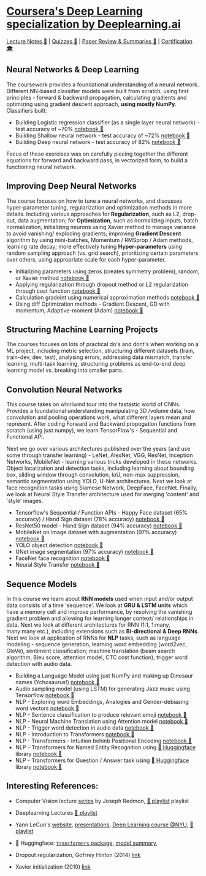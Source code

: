 # [Coursera's Deep Learning specialization by Deeplearning.ai](https://www.coursera.org/specializations/deep-learning)

[Lecture Notes 📓](https://github.com/uditgt/coursera_deeplearning_specialization/tree/main/notes) | [Quizzes 📝](https://github.com/uditgt/coursera_deeplearning_specialization/tree/main/quizzes) | [Paper Review & Summaries 📌](https://github.com/uditgt/coursera_deeplearning_specialization/tree/main/papers) | [Certification 🎓](https://www.coursera.org/account/accomplishments/specialization/certificate/Y23QW2JU39ZE)

## Neural Networks & Deep Learning
The coursework provides a foundational understanding of a neural network. Different NN-based classifier models were built from scratch, using first principles - forward & backward propagation, calculating gradients and optimizing using gradient descent approach, **using mostly NumPy**. Classifiers built:
* Building Logistic regression classifier (as a single layer neural network) - test accuracy of ~70% [notebook 📃](https://github.com/uditgt/coursera_deeplearning_specialization/blob/main/1.1%20Building%20Logistic%20Regression%20as%20NN.ipynb)
* Building Shallow neural network - test accuracy of ~72% [notebook 📃](https://github.com/uditgt/coursera_deeplearning_specialization/blob/main/1.2%20Building%20Shallow%20NN%20using%20NumPy.ipynb)
* Building Deep neural network - test accuracy of 82% [notebook 📃](https://github.com/uditgt/coursera_deeplearning_specialization/blob/main/1.3%20Building%20Deep%20NN%20using%20NumPy.ipynb)

Focus of these exercises was on carefully piecing together the different equations for forward and backward pass, in vectorized form, to build a functioning neural network.

## Improving Deep Neural Networks
The course focuses on how to tune a neural networks, and discusses hyper-parameter tuning, regularization and optimization methods in more details. Including various approaches for **Regularization**, such as L2, drop-out, data augmentation; for **Optimization**, such as normalizing inputs, batch normalization, initializing neurons using Xavier method to manage variance to avoid vanishing/ exploding gradients; improving **Gradient Descent** algorithm by using mini-batches, Momentum / RMSprop / Adam methods, learning rate decay; more effectively tuning **Hyper-parameters** using random sampling approach (vs. grid search), prioritizing certain parameters over others, using appropriate scale for each hyper-parameter.

* Initializing parameters using zeros (creates symmetry problem), random, or Xavier method [notebook 📃](https://github.com/uditgt/coursera_deeplearning_specialization/blob/main/2.1%20Tuning%20Parameter%20Initialization.ipynb)
* Applying regularization through dropout method or L2 regularization through cost function [notebook 📃](https://github.com/uditgt/coursera_deeplearning_specialization/blob/main/2.2%20Regularization.ipynb)
* Calculation gradeint using numerical approximation methods [notebook 📃](https://github.com/uditgt/coursera_deeplearning_specialization/blob/main/2.3%20Gradient%20Checking.ipynb)
* Using diff Optimization methods - Gradient Descent, GD with momentum, Adaptive-moment (Adam) [notebook 📃](https://github.com/uditgt/coursera_deeplearning_specialization/blob/main/2.4%20Optimization%20Methods.ipynb)


## Structuring Machine Learning Projects
The courses focuses on lots of practical do's and dont's when working on a ML project, including metric selection, structuring different datasets (train, train-dev, dev, test), analysing errors, addressing data mismatch, transfer learning, multi-task learning, structuring problems as end-to-end deep learning model vs. breaking into smaller parts. 

## Convolution Neural Networks
This course takes on whirlwind tour into the fastastic world of CNNs. Provides a foundational understanding manipulating 3D /volume data, how convolution and pooling operations work, what different layers mean and represent. After coding Forward and Backward propogation functions from scratch (using just numpy), we learn TensorFlow's - Sequential and Functional API. 

Next we go over various architectures published over the years (and use some through transfer learning) - LeNet, AlexNet, VGG, ResNet, Inception Networks, MobileNet - learning various tricks developed in these networks. Object localization and detection tasks, including learning about bounding box, sliding window through convolution, IoU, non-max suppression, semantic segmentation using YOLO, U-Net architectures. Next we look at face recognition tasks using Siamese Network, DeepFace, FaceNet. Finally, we look at Neural Style Transfer architecture used for merging 'content' and 'style' images. 

* Tensorflow's Sequential / Function APIs - Happy Face dataset (65% accuracy) / Hand Sign dataset (78% accuracy) [notebook 📃](https://github.com/uditgt/coursera_deeplearning_specialization/blob/main/4.1%20CNN%20application%20using%20TensorFlow.ipynb)
* ResNet50 model - Hand Sign dataset (94% accuracy) [notebook 📃](https://github.com/uditgt/coursera_deeplearning_specialization/blob/main/4.2%20ResNet50%20on%20Hands%20dataset.ipynb)
* MobileNet on image dataset with augmentation (97% accuracy) [notebook 📃](https://github.com/uditgt/coursera_deeplearning_specialization/blob/main/4.3%20MobileNet%20transfer%20learning.ipynb)
* YOLO object detection [notebook 📃](https://github.com/uditgt/coursera_deeplearning_specialization/blob/main/4.4.%20YOLO%20Object%20Detection.ipynb)
* UNet image segmentation (97% accuracy) [notebook 📃](https://github.com/uditgt/coursera_deeplearning_specialization/blob/main/4.5%20UNet%20image%20segmentation.ipynb)
* FaceNet face recognition [notebook 📃](https://github.com/uditgt/coursera_deeplearning_specialization/blob/main/4.6%20FaceNet%20Face%20Recognition.ipynb)
* Neural Style Transfer [notebook 📃](https://github.com/uditgt/coursera_deeplearning_specialization/blob/main/4.7%20Neural%20Style%20Transfer.ipynb)

## Sequence Models
In this course we learn about **RNN models** used when input and/or output data consists of a time 'sequence'. We look at **GRU & LSTM units** which have a memory cell and improve performance, by resolving the vanishing gradient problem and allowing for learning longer context/ relationships in data. Next we look at different architectures for RNN (1:1, 1:many, many:many etc.), including extensions such as **Bi-directional & Deep RNNs**.
Next we look at application of RNNs for **NLP** tasks, such as language modeling - sequence generation, learning word embedding (word2vec, GloVe), sentiment classification; machine translation (beam search algorithm, Bleu score, attention model, CTC cost function), trigger word detection with audio data.

* Building a Language Model using just NumPy and making up Dinosaur names (Ychosaurus!) [notebook 📃](https://github.com/uditgt/coursera_deeplearning_specialization/blob/main/5.1%20Building%20Language%20model%20using%20NumPy%20(and%20making%20up%20Dinosaur%20names).ipynb)
* Audio sampling model (using LSTM) for generating Jazz music using Tensorflow [notebook 📃](https://github.com/uditgt/coursera_deeplearning_specialization/blob/main/5.2%20RNN%20Audio%20-%20training%20and%20sampling%20jazz%20music.ipynb)
* NLP - Exploring word Embeddings, Analogies and Gender-debiasing word vectors [notebook 📃](https://github.com/uditgt/coursera_deeplearning_specialization/blob/main/5.3%20NLP%20-%20Word%20Embeddings%20%26%20Debiasing.ipynb)
* NLP - Sentence classification to produce relevant emoji [notebook 📃](https://github.com/uditgt/coursera_deeplearning_specialization/blob/main/5.4%20NLP%20-%20Emojify.ipynb)
* NLP - Neural Machine Translation using Attention model [notebook 📃](https://github.com/uditgt/coursera_deeplearning_specialization/blob/main/5.5%20NLP%20-%20Neural%20Machine%20Translation.ipynb)
* NLP - Trigger word detection in audio data [notebook 📃](https://github.com/uditgt/coursera_deeplearning_specialization/blob/main/5.6%20NLP%20-%20Trigger%20word%20detection.ipynb)
* NLP - Introduction to Transformers [notebook 📃](https://github.com/uditgt/coursera_deeplearning_specialization/blob/main/5.7%20NLP%20-%20Transformers.ipynb)
* NLP - Transformers - Intuition behinb Positional Encoding [notebook 📃](https://github.com/uditgt/coursera-deep-learning-specialization/blob/main/5.8%20NLP%20-%20Transformers%20-%20Positional%20encoding%20intuition.ipynb)
* NLP - Transformers for Named Entity Recognition using [🤗 Huggingface](https://huggingface.co/) library [notebook 📃](https://github.com/uditgt/coursera-deep-learning-specialization/blob/main/5.9%20NLP%20-%20Transformers%20-%20Named%20entity%20recognition.ipynb)
* NLP - Transformers for Question / Answer task using [🤗 Huggingface](https://huggingface.co/) library [notebook 📃]()


## Interesting References:
* Computer Vision lecture [series](https://pjreddie.com/courses/computer-vision/) by Joseph Redmon, [🎥 playlist](https://www.youtube.com/playlist?list=PLjMXczUzEYcHvw5YYSU92WrY8IwhTuq7p) playlist
* Deeplearning Lectures [🎥 playlist](https://www.youtube.com/c/Deeplearningai/playlists)
* Yann LeCun's [website](http://yann.lecun.com/), [presentations](https://drive.google.com/drive/folders/0BxKBnD5y2M8NUXhZaXBCNXE4QlE?resourcekey=0-WtYv0wV-8DFNsFWfRUcpsw), [Deep Learning course @NYU](https://cds.nyu.edu/deep-learning/), [🎥 playlist](https://www.youtube.com/playlist?list=PLLHTzKZzVU9e6xUfG10TkTWApKSZCzuBI)
* 🤗 Huggingface: [`transformers` package](https://pypi.org/project/transformers/), [model summary](https://huggingface.co/docs/transformers/model_summary), 

* Dropout regularization, Gofrrey Hinton (2014) [link](https://jmlr.org/papers/v15/srivastava14a.html)
* Xavier initialization (2010) [link](https://proceedings.mlr.press/v9/glorot10a/glorot10a.pdf)

